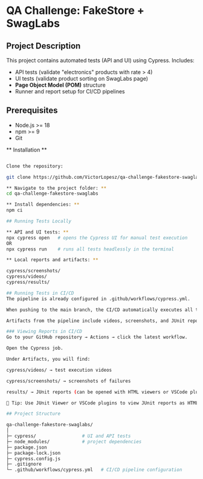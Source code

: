 # QA Challenge: FakeStore + SwagLabs

## Project Description

This project contains automated tests (API and UI) using Cypress.
Includes:

- API tests (validate "electronics" products with rate > 4)
- UI tests (validate product sorting on SwagLabs page)
- **Page Object Model (POM)** structure
- Runner and report setup for CI/CD pipelines

## Prerequisites

- Node.js >= 18
- npm >= 9
- Git

** Installation **
```bash

Clone the repository:

git clone https://github.com/VictorLopesz/qa-challenge-fakestore-swaglabs.git

** Navigate to the project folder: **
cd qa-challenge-fakestore-swaglabs

** Install dependencies: **
npm ci

## Running Tests Locally

** API and UI tests: **
npx cypress open   # opens the Cypress UI for manual test execution
OR
npx cypress run    # runs all tests headlessly in the terminal

** Local reports and artifacts: **

cypress/screenshots/
cypress/videos/
cypress/results/

## Running Tests in CI/CD
The pipeline is already configured in .github/workflows/cypress.yml.

When pushing to the main branch, the CI/CD automatically executes all tests.

Artifacts from the pipeline include videos, screenshots, and JUnit reports.

### Viewing Reports in CI/CD
Go to your GitHub repository → Actions → click the latest workflow.

Open the Cypress job.

Under Artifacts, you will find:

cypress/videos/ → test execution videos

cypress/screenshots/ → screenshots of failures

results/ → JUnit reports (can be opened with HTML viewers or VSCode plugins)

🔹 Tip: Use JUnit Viewer or VSCode plugins to view JUnit reports as HTML.

## Project Structure

qa-challenge-fakestore-swaglabs/
│
├─ cypress/                 # UI and API tests
├─ node_modules/            # project dependencies
├─ package.json
├─ package-lock.json
├─ cypress.config.js
├─ .gitignore
└─ .github/workflows/cypress.yml   # CI/CD pipeline configuration

```
